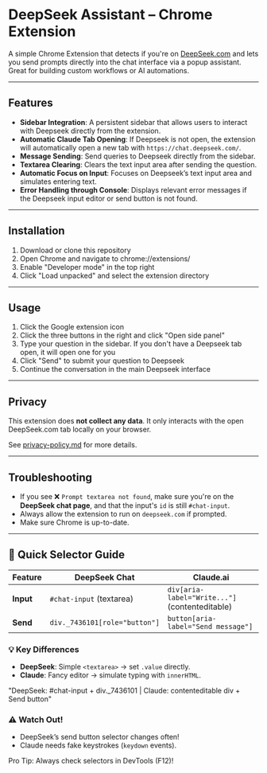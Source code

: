 #  DeepSeek Assistant – Chrome Extension

A simple Chrome Extension that detects if you're on [DeepSeek.com](https://www.deepseek.com) and lets you send prompts directly into the chat interface via a popup assistant. Great for building custom workflows or AI automations.

---

##  Features

- **Sidebar Integration**: A persistent sidebar that allows users to interact with Deepseek directly from the extension.
- **Automatic Claude Tab Opening**: If Deepseek is not open, the extension will automatically open a new tab with `https://chat.deepseek.com/`.
- **Message Sending**: Send queries to Deepseek directly from the sidebar.
- **Textarea Clearing**: Clears the text input area after sending the question.
- **Automatic Focus on Input**: Focuses on Deepseek’s text input area and simulates entering text.
- **Error Handling through Console**: Displays relevant error messages if the Deepseek input editor or send button is not found.


---


## Installation

1. Download or clone this repository
2. Open Chrome and navigate to chrome://extensions/
3. Enable "Developer mode" in the top right
4. Click "Load unpacked" and select the extension directory

---

## Usage
1. Click the Google extension icon 
2. Click the three buttons in the right and click "Open side panel"
3. Type your question in the sidebar. If you don't have a Deepseek tab open, it will open one for you
4. Click "Send" to submit your question to Deepseek
5. Continue the conversation in the main Deepseek interface

---

##  Privacy

This extension does **not collect any data**. It only interacts with the open DeepSeek.com tab locally on your browser.

See [privacy-policy.md](./privacy-policy.md) for more details.

---

## Troubleshooting

- If you see ❌ `Prompt textarea not found`, make sure you're on the **DeepSeek chat page**, and that the input's `id` is still `#chat-input`.
- Always allow the extension to run on `deepseek.com` if prompted.
- Make sure Chrome is up-to-date.

---
## 🎯 Quick Selector Guide

| Feature       | DeepSeek Chat          | Claude.ai               |
|--------------|------------------------|-------------------------|
| **Input**    | `#chat-input` (textarea) | `div[aria-label="Write..."]` (contenteditable) |
| **Send**     | `div._7436101[role="button"]` | `button[aria-label="Send message"]` |

### 💡 Key Differences
- **DeepSeek**: Simple `<textarea>` → set `.value` directly.
- **Claude**: Fancy editor → simulate typing with `innerHTML`.

"DeepSeek: #chat-input + div._7436101 | Claude: contenteditable div + Send button"

### ⚠️ Watch Out!
- DeepSeek’s send button selector changes often!
- Claude needs fake keystrokes (`keydown` events).

Pro Tip: Always check selectors in DevTools (F12)!
